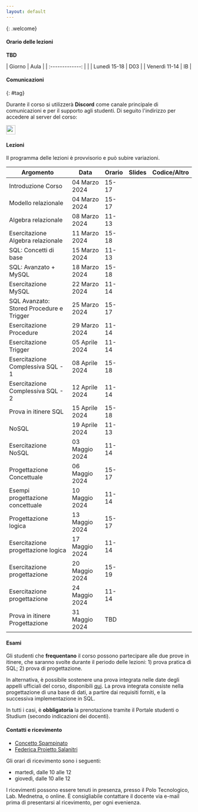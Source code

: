 ```yaml
---
layout: default
---
```

{: .welcome} 

#### Orario delle lezioni

**TBD**

| Giorno          | Aula |
| :-------------: |      |
| Lunedì  15-18 |  D03  | 
| Venerdì 11-14 |  IB   | 

#### Comunicazioni
{: #tag}

Durante il corso si utilizzerà **Discord** come canale principale di comunicazioni e per il supporto agli studenti.
Di seguito l'indirizzo per accedere al server del corso:

<img src='imgs/discord.png' height='25'>

#### Lezioni

Il programma delle lezioni è provvisorio e può subire variazioni.

| Argomento                                 | Data           |Orario           | Slides                          | Codice/Altro|
|-------------------------------------------|----------------|---------------- |-------------------------------  |-----------------|
| Introduzione Corso                        | 04 Marzo 2024  |15-17            |                                 |                 |
| Modello relazionale                       | 04 Marzo 2024  |15-17            |                                 |                 |
| Algebra relazionale                       | 08 Marzo 2024  |11-13            |                                 |                 |                                 |                 |
| Esercitazione Algebra relazionale         | 11 Marzo 2024  |15-18            |                                 |                 |
| SQL: Concetti di base                     | 15 Marzo 2024  |11-13            |                                 |                 |
| SQL: Avanzato + MySQL                     | 18 Marzo 2024  |15-18            |                                 |                 |
| Esercitazione MySQL                       | 22 Marzo 2024  |11-14            |                                 |                 |
| SQL Avanzato: Stored Procedure e Trigger  | 25 Marzo 2024  |15-17            |                                 |                 |
| Esercitazione  Procedure                  | 29 Marzo 2024  |11-14            |                                 |                 |
| Esercitazione  Trigger                    | 05 Aprile 2024 |11-14            |                                 |                 |
| Esercitazione  Complessiva SQL - 1        | 08 Aprile 2024 |15-18            |                                 |                 |
| Esercitazione  Complessiva SQL - 2        | 12 Aprile 2024 |11-14            |                                 |                 |
| Prova in itinere  SQL                     | 15 Aprile 2024 |15-18            |                                 |                 |
| NoSQL                                     | 19 Aprile 2024 |11-13            |                                 |                 |
| Esercitazione NoSQL                       | 03 Maggio 2024 |11-14            |                                 |                 |
| Progettazione Concettuale                 | 06 Maggio 2024 |15-17            |                                 |                 |
| Esempi progettazione concettuale          | 10 Maggio 2024 |11-14            |                                 |                 |
| Progettazione logica                      | 13 Maggio 2024 |15-17            |                                 |                 |
| Esercitazione progettazione logica        | 17 Maggio 2024 |11-14            |                                 |                 |
| Esercitazione progettazione               | 20 Maggio 2024 |15-19            |                                 |                 |
| Esercitazione progettazione               | 24 Maggio 2024 |11-14            |                                 |                 |
| Prova in itinere Progettazione            | 31 Maggio 2024 |TBD              |                                 |                 | 

#### Esami

Gli studenti che **frequentano** il corso possono partecipare alle due prove in itinere, che saranno svolte durante il periodo delle lezioni: 1) prova pratica di SQL; 2) prova di progettazione.

In alternativa, è possibile sostenere una prova integrata nelle date degli appelli ufficiali del corso, disponibili [qui](https://www.dieei.unict.it/sites/default/files/files/CalendarioEsami_L8INF_2023-2024_v2.pdf).
La prova integrata consiste nella progettazione di una base di dati, a partire dai requisiti forniti, e la successiva implementazione in SQL.

In tutti i casi, è **obbligatoria** la prenotazione tramite il Portale studenti o Studium (secondo indicazioni dei docenti).

#### Contatti e ricevimento

- [Concetto Spampinato](mailto:concetto.spampinato@unict.it)
- [Federica Proietto Salanitri](mailto:federica.proiettosalanitri@unict.it)

Gli orari di ricevimento sono i seguenti:
- martedì, dalle 10 alle 12
- giovedì, dalle 10 alle 12

I ricevimenti possono essere tenuti in presenza, presso il Polo Tecnologico, Lab. Mednetna, o online.
È consigliabile contattare il docente via e-mail prima di presentarsi al ricevimento, per ogni evenienza.
